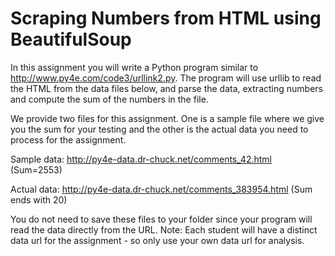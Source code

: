 # Scraping Numbers from HTML using BeautifulSoup
In this assignment you will write a Python program similar to http://www.py4e.com/code3/urllink2.py. The program will use urllib to read the HTML from the data files below, and parse the data, extracting numbers and compute the sum of the numbers in the file.

We provide two files for this assignment. One is a sample file where we give you the sum for your testing and the other is the actual data you need to process for the assignment.

Sample data: http://py4e-data.dr-chuck.net/comments_42.html (Sum=2553)

Actual data: http://py4e-data.dr-chuck.net/comments_383954.html (Sum ends with 20)

You do not need to save these files to your folder since your program will read the data directly from the URL. Note: Each student will have a distinct data url for the assignment - so only use your own data url for analysis.
